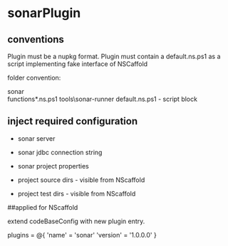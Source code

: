 sonarPlugin
===========

## conventions

Plugin must be a nupkg format.
Plugin must contain a default.ns.ps1 as a script implementing fake interface of NSCaffold

folder convention:

sonar\
functions\*.ns.ps1
tools\sonar-runner
default.ns.ps1 - script block 

## inject required configuration

* sonar server
* sonar jdbc connection string
* sonar project properties

* project source dirs - visible from NScaffold
* project test dirs - visible from NScaffold
 

##applied for NScaffold

extend codeBaseConfig with new plugin entry.

plugins = @{
     'name' = 'sonar' 
     'version' = '1.0.0.0'
}
